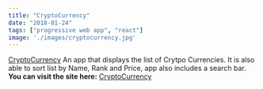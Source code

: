 ```yaml
---
title: "CryptoCurrency"
date: "2018-01-24"
tags: ["progressive web app", "react"]
image: './images/cryptocurrency.jpg'
---
```


[CryptoCurrency] An app that displays the list of Crytpo Currencies. It is also able to sort list by Name, Rank and Price, app also includes a search bar. **You can visit the site here:** [CryptoCurrency]

<!--- reference links --->
[CryptoCurrency]: <https://github.com/Codefeak/CryptoReact>
